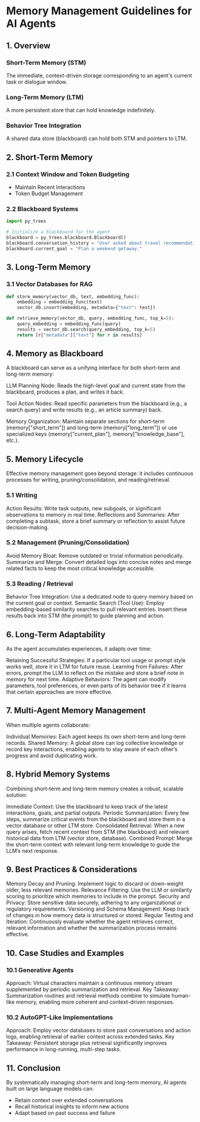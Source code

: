 # Memory Management Guidelines for AI Agents

## 1. Overview

### Short-Term Memory (STM)
The immediate, context-driven storage corresponding to an agent's current task or dialogue window.

### Long-Term Memory (LTM)
A more persistent store that can hold knowledge indefinitely.

### Behavior Tree Integration
A shared data store (blackboard) can hold both STM and pointers to LTM.

## 2. Short-Term Memory

### 2.1 Context Window and Token Budgeting
- Maintain Recent Interactions
- Token Budget Management

### 2.2 Blackboard Systems
```python
import py_trees

# Initialize a blackboard for the agent
blackboard = py_trees.blackboard.Blackboard()
blackboard.conversation_history = "User asked about travel recommendations."
blackboard.current_goal = "Plan a weekend getaway."
```

## 3. Long-Term Memory

### 3.1 Vector Databases for RAG
```python
def store_memory(vector_db, text, embedding_func):
    embedding = embedding_func(text)
    vector_db.insert(embedding, metadata={"text": text})

def retrieve_memory(vector_db, query, embedding_func, top_k=5):
    query_embedding = embedding_func(query)
    results = vector_db.search(query_embedding, top_k=5)
    return [r["metadata"]["text"] for r in results]
```

## 4. Memory as Blackboard
A blackboard can serve as a unifying interface for both short-term and long-term memory:

LLM Planning Node:
Reads the high-level goal and current state from the blackboard, produces a plan, and writes it back.

Tool Action Nodes:
Read specific parameters from the blackboard (e.g., a search query) and write results (e.g., an article summary) back.

Memory Organization:
Maintain separate sections for short-term (memory["short_term"]) and long-term (memory["long_term"]) or use specialized keys (memory["current_plan"], memory["knowledge_base"], etc.).

## 5. Memory Lifecycle
Effective memory management goes beyond storage: it includes continuous processes for writing, pruning/consolidation, and reading/retrieval.

### 5.1 Writing
Action Results:
Write task outputs, new subgoals, or significant observations to memory in real time.
Reflections and Summaries:
After completing a subtask, store a brief summary or reflection to assist future decision-making.

### 5.2 Management (Pruning/Consolidation)
Avoid Memory Bloat:
Remove outdated or trivial information periodically.
Summarize and Merge:
Convert detailed logs into concise notes and merge related facts to keep the most critical knowledge accessible.

### 5.3 Reading / Retrieval
Behavior Tree Integration:
Use a dedicated node to query memory based on the current goal or context.
Semantic Search (Tool Use):
Employ embedding-based similarity searches to pull relevant entries. Insert these results back into STM (the prompt) to guide planning and action.

## 6. Long-Term Adaptability
As the agent accumulates experiences, it adapts over time:

Retaining Successful Strategies:
If a particular tool usage or prompt style works well, store it in LTM for future reuse.
Learning from Failures:
After errors, prompt the LLM to reflect on the mistake and store a brief note in memory for next time.
Adaptive Behaviors:
The agent can modify parameters, tool preferences, or even parts of its behavior tree if it learns that certain approaches are more effective.

## 7. Multi-Agent Memory Management
When multiple agents collaborate:

Individual Memories:
Each agent keeps its own short-term and long-term records.
Shared Memory:
A global store can log collective knowledge or record key interactions, enabling agents to stay aware of each other’s progress and avoid duplicating work.

## 8. Hybrid Memory Systems
Combining short-term and long-term memory creates a robust, scalable solution:

Immediate Context:
Use the blackboard to keep track of the latest interactions, goals, and partial outputs.
Periodic Summarization:
Every few steps, summarize critical events from the blackboard and store them in a vector database or other LTM store.
Consolidated Retrieval:
When a new query arises, fetch recent context from STM (the blackboard) and relevant historical data from LTM (vector store, database).
Combined Prompt:
Merge the short-term context with relevant long-term knowledge to guide the LLM’s next response.

## 9. Best Practices & Considerations
Memory Decay and Pruning:
Implement logic to discard or down-weight older, less relevant memories.
Relevance Filtering:
Use the LLM or similarity scoring to prioritize which memories to include in the prompt.
Security and Privacy:
Store sensitive data securely, adhering to any organizational or regulatory requirements.
Versioning and Schema Management:
Keep track of changes in how memory data is structured or stored.
Regular Testing and Iteration:
Continuously evaluate whether the agent retrieves correct, relevant information and whether the summarization process remains effective.

## 10. Case Studies and Examples

### 10.1 Generative Agents
Approach:
Virtual characters maintain a continuous memory stream supplemented by periodic summarization and retrieval.
Key Takeaway:
Summarization routines and retrieval methods combine to simulate human-like memory, enabling more coherent and context-driven responses.

### 10.2 AutoGPT-Like Implementations
Approach:
Employ vector databases to store past conversations and action logs, enabling retrieval of earlier context across extended tasks.
Key Takeaway:
Persistent storage plus retrieval significantly improves performance in long-running, multi-step tasks.

## 11. Conclusion
By systematically managing short-term and long-term memory, AI agents built on large language models can:
- Retain context over extended conversations
- Recall historical insights to inform new actions
- Adapt based on past success and failure
